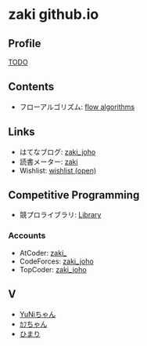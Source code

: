# zaki github.io

## Profile

[TODO](./profile.md)

## Contents

- フローアルゴリズム: [flow algorithms](./docs/maxflows.md)

## Links

- はてなブログ: [zaki_joho](https://zaki-joho.hatenablog.com/)
- 読書メーター: [zaki](https://bookmeter.com/users/1164642)
- Wishlist: [wishlist (open)](https://www.amazon.co.jp/hz/wishlist/genericItemsPage/LMHHTDU42XM8?viewType=list)

## Competitive Programming

- 競プロライブラリ: [Library](https://github.com/zaki-joho/ProconLibrary)

### Accounts

- AtCoder: [zaki_](https://atcoder.jp/users/zaki_)  
- CodeForces: [zaki_joho](https://codeforces.com/profile/zaki_joho)  
- TopCoder: [zaki_joho](https://www.topcoder.com/members/zaki_joho/details/?track=DATA_SCIENCE&subTrack=SRM)  

<!-- Twitter: [zaki_joho](https://twitter.com/zaki_joho)-->
<!-- LinkedIn: [LinkedIn](https://www.linkedin.com/in/hiroki-yamazaki-7783b0201/)-->

## V

- [YuNiちゃん](https://www.youtube.com/channel/UCHTnX0CSX_KObo5I9WuZ64g)
- [ｶﾌちゃん](https://www.youtube.com/channel/UCQ1U65-CQdIoZ2_NA4Z4F7A)
- [ひまり](https://www.youtube.com/channel/UCnZUaScptUZ7vBeV-4Vf4nw)
